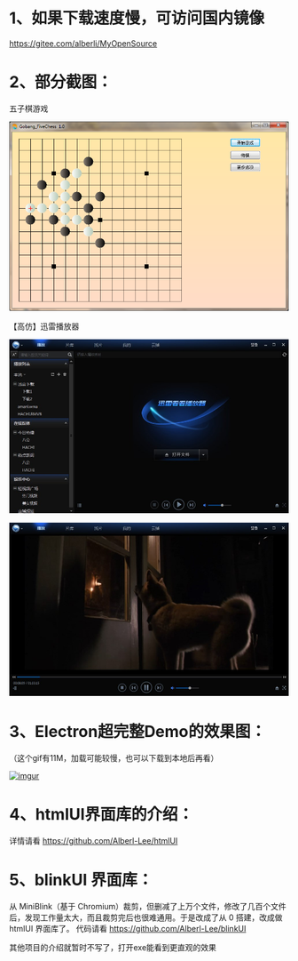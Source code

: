 

# 1、如果下载速度慢，可访问国内镜像 
https://gitee.com/alberli/MyOpenSource

# 2、部分截图：
五子棋游戏

![image](https://raw.githubusercontent.com/Alberl-Lee/MyOpenSource/main/7%20%E9%83%A8%E5%88%86%E6%88%AA%E5%9B%BE/%E4%BA%94%E5%AD%90%E6%A3%8B%E6%B8%B8%E6%88%8F.png)

【高仿】迅雷播放器

![【高仿】迅雷播放器](https://raw.githubusercontent.com/Alberl-Lee/MyOpenSource/main/7%20%E9%83%A8%E5%88%86%E6%88%AA%E5%9B%BE/%E4%BB%BF%E8%BF%85%E9%9B%B7%E6%92%AD%E6%94%BE%E5%99%A8.jpg)

![image](https://raw.githubusercontent.com/Alberl-Lee/MyOpenSource/main/7%20%E9%83%A8%E5%88%86%E6%88%AA%E5%9B%BE/%E4%BB%BF%E8%BF%85%E9%9B%B7%E6%92%AD%E6%94%BE%E5%99%A82.jpg)


# 3、Electron超完整Demo的效果图：
（这个gif有11M，加载可能较慢，也可以下载到本地后再看）

[![imgur](https://github.com/Alberl-Lee/MyOpenSource/raw/main/4%20Electron%20Demo.gif)]()



# 4、htmlUI界面库的介绍：
详情请看 https://github.com/Alberl-Lee/htmlUI

# 5、blinkUI 界面库：
从 MiniBlink（基于 Chromium）裁剪，但删减了上万个文件，修改了几百个文件后，发现工作量太大，而且裁剪完后也很难通用。于是改成了从 0 搭建，改成做 htmlUI 界面库了。
代码请看 https://github.com/Alberl-Lee/blinkUI


其他项目的介绍就暂时不写了，打开exe能看到更直观的效果

